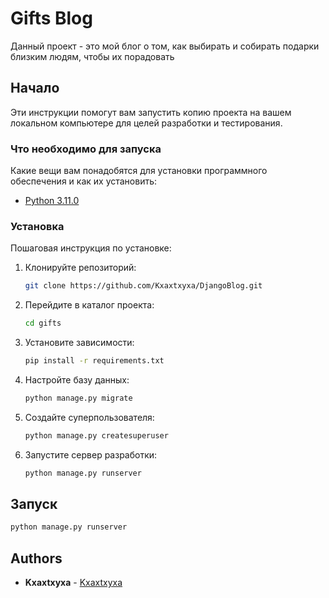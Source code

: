 # Gifts Blog

Данный проект - это мой блог о том, как выбирать и собирать подарки близким людям, чтобы их порадовать


## Начало

Эти инструкции помогут вам запустить копию проекта на вашем локальном компьютере для целей разработки и тестирования.

### Что необходимо для запуска

Какие вещи вам понадобятся для установки программного обеспечения и как их установить:

* [Python 3.11.0](https://www.python.org/downloads/release/python-3110/) 


### Установка

Пошаговая инструкция по установке:

1. Клонируйте репозиторий:
   ```bash
   git clone https://github.com/Kxaxtxyxa/DjangoBlog.git
   ```
2. Перейдите в каталог проекта:
   ```bash
   cd gifts
   ```
3. Установите зависимости:
   ```bash
   pip install -r requirements.txt
   ```
4. Настройте базу данных:
   ```bash
   python manage.py migrate
   ```
5. Создайте суперпользователя:
   ```bash
   python manage.py createsuperuser
   ```
6. Запустите сервер разработки:
   ```bash
   python manage.py runserver
   ```

## Запуск

```bash
python manage.py runserver
```


## Authors

* **Kxaxtxyxa** - [Kxaxtxyxa](https://github.com/Kxaxtxyxa)



